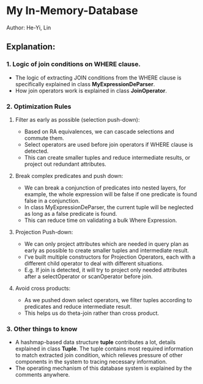 # My In-Memory-Database
Author: He-Yi, Lin

## Explanation:
### 1. Logic of join conditions on WHERE clause.
- The logic of extracting JOIN conditions from the WHERE clause is specifically explained in class **MyExpressionDeParser**.
- How join operators work is explained in class **JoinOperator**.

### 2. Optimization Rules
1. Filter as early as possible (selection push-down): 
   - Based on RA equivalences, we can cascade selections and commute them.
   - Select operators are used before join operators if WHERE clause is detected. 
   - This can create smaller tuples and reduce intermediate results, or project out redundant attributes.

2. Break complex predicates and push down: 
   - We can break a conjunction of predicates into nested layers, for example, the whole expression will be false if one predicate is found false in a conjunction.
   - In class MyExpressionDeParser, the current tuple will be neglected as long as a false predicate is found.
   - This can reduce time on validating a bulk Where Expression.

3. Projection Push-down: 
   - We can only project attributes which are needed in query plan as early as possible to create smaller tuples and intermediate result.
   - I've built multiple constructors for Projection Operators, each with a different child operator to deal with different situations. 
   - E.g. If join is detected, it will try to project only needed attributes after a selectOperator or scanOperator before join.

4. Avoid cross products:
   - As we pushed down select operators, we filter tuples according to predicates and reduce intermediate result.
   - This helps us do theta-join rather than cross product.

### 3. Other things to know
- A hashmap-based data structure **tuple** contributes a lot, details explained in class **Tuple**. The tuple contains most required information to match extracted join condition, which relieves pressure of other components in the system to tracing necessary information. 
- The operating mechanism of this database system is explained by the comments anywhere.